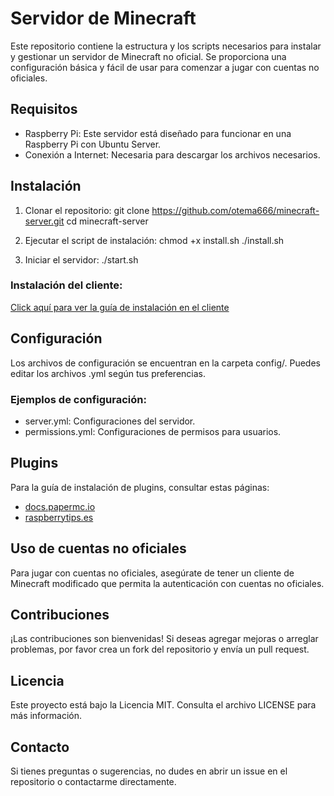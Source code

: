 # Servidor de Minecraft

Este repositorio contiene la estructura y los scripts necesarios para instalar y gestionar un servidor de Minecraft no oficial. Se proporciona una configuración básica y fácil de usar para comenzar a jugar con cuentas no oficiales.

## Requisitos
- Raspberry Pi: Este servidor está diseñado para funcionar en una Raspberry Pi con Ubuntu Server.
- Conexión a Internet: Necesaria para descargar los archivos necesarios.

## Instalación

1. Clonar el repositorio:
      git clone https://github.com/otema666/minecraft-server.git
   cd minecraft-server
   

2. Ejecutar el script de instalación:
      chmod +x install.sh
   ./install.sh
   

3. Iniciar el servidor:
      ./start.sh
   
### Instalación del cliente:
[Click aquí para ver la guía de instalación en el cliente](client.md)

## Configuración

Los archivos de configuración se encuentran en la carpeta config/. Puedes editar los archivos .yml según tus preferencias.

### Ejemplos de configuración:

- server.yml: Configuraciones del servidor.
- permissions.yml: Configuraciones de permisos para usuarios.

## Plugins
Para la guía de instalación de plugins, consultar estas páginas:

* [docs.papermc.io](https://docs.papermc.io/paper/next-steps)
* [raspberrytips.es](https://raspberrytips.es/minecraft-servidor-raspberry-pi/)

## Uso de cuentas no oficiales

Para jugar con cuentas no oficiales, asegúrate de tener un cliente de Minecraft modificado que permita la autenticación con cuentas no oficiales.

## Contribuciones

¡Las contribuciones son bienvenidas! Si deseas agregar mejoras o arreglar problemas, por favor crea un fork del repositorio y envía un pull request.

## Licencia

Este proyecto está bajo la Licencia MIT. Consulta el archivo LICENSE para más información.

## Contacto

Si tienes preguntas o sugerencias, no dudes en abrir un issue en el repositorio o contactarme directamente.